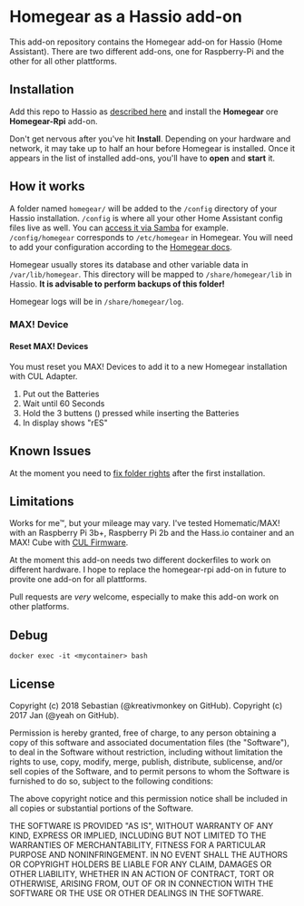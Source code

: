 # Homegear as a Hassio add-on

This add-on repository contains the Homegear add-on for Hassio (Home Assistant). There are two different add-ons, one for Raspberry-Pi and the other for all other plattforms. 

## Installation

Add this repo to Hassio as [described here](https://home-assistant.io/hassio/installing_third_party_addons/) and install the **Homegear** ore **Homegear-Rpi** add-on.

Don't get nervous after you've hit **Install**. Depending on your hardware and network, it may take up to half an hour before Homegear is installed. Once it appears in the list of installed add-ons, you'll have to **open** and **start** it.

## How it works

A folder named `homegear/` will be added to the `/config` directory of your Hassio installation. `/config` is where all your other Home Assistant config files live as well. You can [access it via Samba](https://home-assistant.io/addons/samba/) for example. `/config/homegear` corresponds to `/etc/homegear` in Homegear. You will need to add your configuration according to the [Homegear docs](https://doc.homegear.eu/data/homegear/configuration.html).

Homegear usually stores its database and other variable data in `/var/lib/homegear`. This directory will be mapped to `/share/homegear/lib` in Hassio. **It is advisable to perform backups of this folder!**

Homegear logs will be in `/share/homegear/log`.

### MAX! Device

#### Reset MAX! Devices

You must reset you MAX! Devices to add it to a new Homegear installation with CUL Adapter. 

1. Put out the Batteries
2. Wait until 60 Seconds
3. Hold the 3 buttens () pressed while inserting the Batteries
4. In display shows "rES"

## Known Issues

At the moment you need to [fix folder rights]( https://community.home-assistant.io/t/homegear-add-on-for-hassio/35169/19?u=kreativmonkey) after the first installation.

## Limitations

Works for me™, but your mileage may vary. I've tested Homematic/MAX! with an Raspberry Pi 3b+, Raspberry Pi 2b and the Hass.io container and an MAX! Cube with [CUL Firmware](https://community.home-assistant.io/t/converting-a-max-cube-to-cul-cun-to-use-with-home-assistant/74218).

At the moment this add-on needs two different dockerfiles to work on different hardware. I hope to replace the homegear-rpi add-on in future to provite one add-on for all plattforms.

Pull requests are *very* welcome, especially to make this add-on work on other platforms.

## Debug

```
docker exec -it <mycontainer> bash
```

## License

Copyright (c) 2018 Sebastian (@kreativmonkey on GitHub).
Copyright (c) 2017 Jan (@yeah on GitHub).

Permission is hereby granted, free of charge, to any person obtaining
a copy of this software and associated documentation files (the
"Software"), to deal in the Software without restriction, including
without limitation the rights to use, copy, modify, merge, publish,
distribute, sublicense, and/or sell copies of the Software, and to
permit persons to whom the Software is furnished to do so, subject to
the following conditions:

The above copyright notice and this permission notice shall be
included in all copies or substantial portions of the Software.

THE SOFTWARE IS PROVIDED "AS IS", WITHOUT WARRANTY OF ANY KIND,
EXPRESS OR IMPLIED, INCLUDING BUT NOT LIMITED TO THE WARRANTIES OF
MERCHANTABILITY, FITNESS FOR A PARTICULAR PURPOSE AND
NONINFRINGEMENT. IN NO EVENT SHALL THE AUTHORS OR COPYRIGHT HOLDERS BE
LIABLE FOR ANY CLAIM, DAMAGES OR OTHER LIABILITY, WHETHER IN AN ACTION
OF CONTRACT, TORT OR OTHERWISE, ARISING FROM, OUT OF OR IN CONNECTION
WITH THE SOFTWARE OR THE USE OR OTHER DEALINGS IN THE SOFTWARE.
